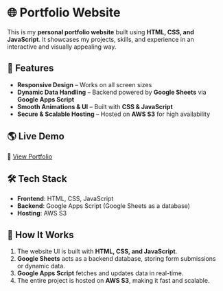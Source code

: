 # 🌐 Portfolio Website

This is my **personal portfolio website** built using **HTML, CSS, and JavaScript**. It showcases my projects, skills, and experience in an interactive and visually appealing way.

## 🚀 Features
- **Responsive Design** – Works on all screen sizes  
- **Dynamic Data Handling** – Backend powered by **Google Sheets** via **Google Apps Script**  
- **Smooth Animations & UI** – Built with **CSS & JavaScript**  
- **Secure & Scalable Hosting** – Hosted on **AWS S3** for high availability  

## 🌎 Live Demo
🔗 [View Portfolio]([your-aws-s3-url-here](http://rajdeepportfolio.s3-website.us-east-2.amazonaws.com/))

## 🛠️ Tech Stack
- **Frontend**: HTML, CSS, JavaScript  
- **Backend**: Google Apps Script (Google Sheets as a database)  
- **Hosting**: AWS S3  

## 📌 How It Works
1. The website UI is built with **HTML, CSS, and JavaScript**.  
2. **Google Sheets** acts as a backend database, storing form submissions or dynamic data.  
3. **Google Apps Script** fetches and updates data in real-time.  
4. The entire project is hosted on **AWS S3**, making it fast and scalable. 
